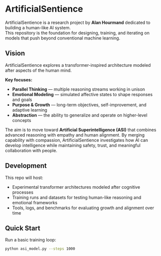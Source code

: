 # ArtificialSentience

ArtificialSentience is a research project by **Alan Hourmand** dedicated to building a human-like AI system.  
This repository is the foundation for designing, training, and iterating on models that push beyond conventional machine learning.

## Vision

ArtificialSentience explores a transformer-inspired architecture modeled after aspects of the human mind.

**Key focuses:**
- **Parallel Thinking** — multiple reasoning streams working in unison
- **Emotional Modeling** — simulated affective states to shape responses and goals
- **Purpose & Growth** — long-term objectives, self-improvement, and adaptive learning
- **Abstraction** — the ability to generalize and operate on higher-level concepts

The aim is to move toward **Artificial Superintelligence (ASI)** that combines advanced reasoning with empathy and human alignment. By merging capability with compassion, ArtificialSentience investigates how AI can develop intelligence while maintaining safety, trust, and meaningful collaboration with people.

## Development

This repo will host:
- Experimental transformer architectures modeled after cognitive processes
- Training runs and datasets for testing human-like reasoning and emotional frameworks
- Tools, logs, and benchmarks for evaluating growth and alignment over time

## Quick Start

Run a basic training loop:

```bash
python asi_model.py --steps 1000
